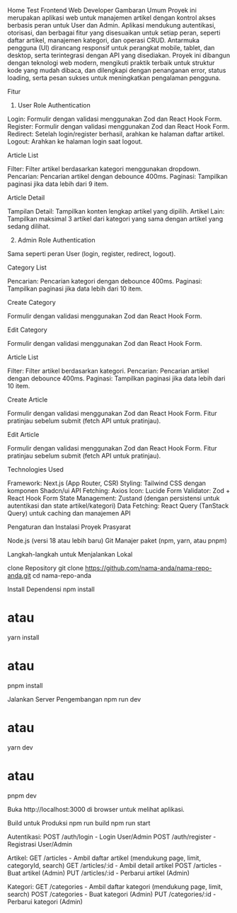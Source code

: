 Home Test Frontend Web Developer
Gambaran Umum
Proyek ini merupakan aplikasi web untuk manajemen artikel dengan kontrol akses berbasis peran untuk User dan Admin. Aplikasi mendukung autentikasi, otorisasi, dan berbagai fitur yang disesuaikan untuk setiap peran, seperti daftar artikel, manajemen kategori, dan operasi CRUD. Antarmuka pengguna (UI) dirancang responsif untuk perangkat mobile, tablet, dan desktop, serta terintegrasi dengan API yang disediakan.
Proyek ini dibangun dengan teknologi web modern, mengikuti praktik terbaik untuk struktur kode yang mudah dibaca, dan dilengkapi dengan penanganan error, status loading, serta pesan sukses untuk meningkatkan pengalaman pengguna.

Fitur
1. User Role
Authentication

Login: Formulir dengan validasi menggunakan Zod dan React Hook Form.
Register: Formulir dengan validasi menggunakan Zod dan React Hook Form.
Redirect: Setelah login/register berhasil, arahkan ke halaman daftar artikel.
Logout: Arahkan ke halaman login saat logout.

Article List

Filter: Filter artikel berdasarkan kategori menggunakan dropdown.
Pencarian: Pencarian artikel dengan debounce 400ms.
Paginasi: Tampilkan paginasi jika data lebih dari 9 item.

Article Detail

Tampilan Detail: Tampilkan konten lengkap artikel yang dipilih.
Artikel Lain: Tampilkan maksimal 3 artikel dari kategori yang sama dengan artikel yang sedang dilihat.

2. Admin Role
Authentication

Sama seperti peran User (login, register, redirect, logout).

Category List

Pencarian: Pencarian kategori dengan debounce 400ms.
Paginasi: Tampilkan paginasi jika data lebih dari 10 item.

Create Category

Formulir dengan validasi menggunakan Zod dan React Hook Form.

Edit Category

Formulir dengan validasi menggunakan Zod dan React Hook Form.

Article List

Filter: Filter artikel berdasarkan kategori.
Pencarian: Pencarian artikel dengan debounce 400ms.
Paginasi: Tampilkan paginasi jika data lebih dari 10 item.

Create Article

Formulir dengan validasi menggunakan Zod dan React Hook Form.
Fitur pratinjau sebelum submit (fetch API untuk pratinjau).

Edit Article

Formulir dengan validasi menggunakan Zod dan React Hook Form.
Fitur pratinjau sebelum submit (fetch API untuk pratinjau).


Technologies Used

Framework: Next.js (App Router, CSR)
Styling: Tailwind CSS dengan komponen Shadcn/ui
API Fetching: Axios
Icon: Lucide
Form Validator: Zod + React Hook Form
State Management: Zustand (dengan persistensi untuk autentikasi dan state artikel/kategori)
Data Fetching: React Query (TanStack Query) untuk caching dan manajemen API

Pengaturan dan Instalasi Proyek
Prasyarat

Node.js (versi 18 atau lebih baru)
Git
Manajer paket (npm, yarn, atau pnpm)

Langkah-langkah untuk Menjalankan Lokal

clone Repository
git clone https://github.com/nama-anda/nama-repo-anda.git
cd nama-repo-anda


Install Dependensi
npm install
# atau
yarn install
# atau
pnpm install


Jalankan Server Pengembangan
npm run dev
# atau
yarn dev
# atau
pnpm dev

Buka http://localhost:3000 di browser untuk melihat aplikasi.

Build untuk Produksi
npm run build
npm run start


Autentikasi:
POST /auth/login - Login User/Admin
POST /auth/register - Registrasi User/Admin


Artikel:
GET /articles - Ambil daftar artikel (mendukung page, limit, categoryId, search)
GET /articles/:id - Ambil detail artikel
POST /articles - Buat artikel (Admin)
PUT /articles/:id - Perbarui artikel (Admin)


Kategori:
GET /categories - Ambil daftar kategori (mendukung page, limit, search)
POST /categories - Buat kategori (Admin)
PUT /categories/:id - Perbarui kategori (Admin)



